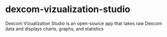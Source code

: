 # dexcom-vizualization-studio
Dexcom Vizualization Studio is an open-source app that takes raw Dexcom data and displays charts, graphs, and statistics

